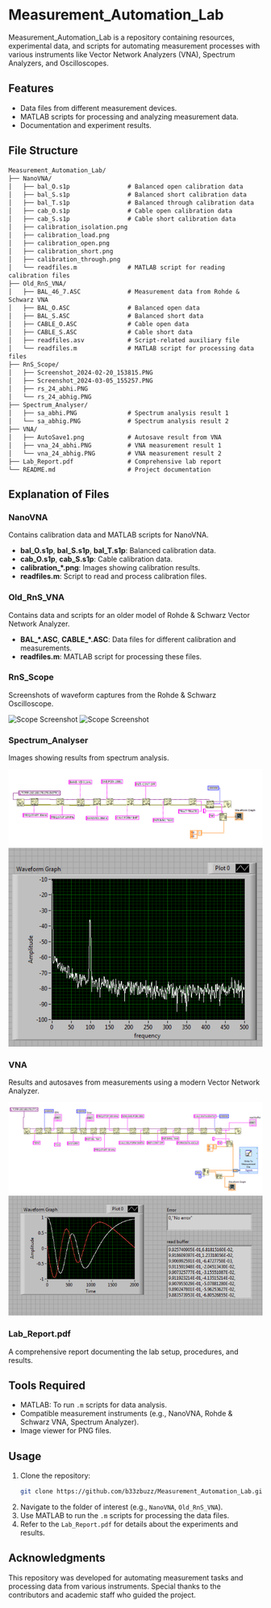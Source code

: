# Measurement_Automation_Lab

Measurement_Automation_Lab is a repository containing resources, experimental data, and scripts for automating measurement processes with various instruments like Vector Network Analyzers (VNA), Spectrum Analyzers, and Oscilloscopes.

## Features
- Data files from different measurement devices.
- MATLAB scripts for processing and analyzing measurement data.
- Documentation and experiment results.

## File Structure
```
Measurement_Automation_Lab/
├── NanoVNA/
│   ├── bal_O.s1p                # Balanced open calibration data
│   ├── bal_S.s1p                # Balanced short calibration data
│   ├── bal_T.s1p                # Balanced through calibration data
│   ├── cab_O.s1p                # Cable open calibration data
│   ├── cab_S.s1p                # Cable short calibration data
│   ├── calibration_isolation.png
│   ├── calibration_load.png
│   ├── calibration_open.png
│   ├── calibration_short.png
│   ├── calibration_through.png
│   └── readfiles.m              # MATLAB script for reading calibration files
├── Old_RnS_VNA/
│   ├── BAL_46_7.ASC             # Measurement data from Rohde & Schwarz VNA
│   ├── BAL_O.ASC                # Balanced open data
│   ├── BAL_S.ASC                # Balanced short data
│   ├── CABLE_O.ASC              # Cable open data
│   ├── CABLE_S.ASC              # Cable short data
│   ├── readfiles.asv            # Script-related auxiliary file
│   └── readfiles.m              # MATLAB script for processing data files
├── RnS_Scope/
│   ├── Screenshot_2024-02-20_153815.PNG
│   ├── Screenshot_2024-03-05_155257.PNG
│   ├── rs_24_abhi.PNG
│   └── rs_24_abhig.PNG
├── Spectrum_Analyser/
│   ├── sa_abhi.PNG              # Spectrum analysis result 1
│   └── sa_abhig.PNG             # Spectrum analysis result 2
├── VNA/
│   ├── AutoSave1.png            # Autosave result from VNA
│   ├── vna_24_abhi.PNG          # VNA measurement result 1
│   └── vna_24_abhig.PNG         # VNA measurement result 2
├── Lab_Report.pdf               # Comprehensive lab report
└── README.md                    # Project documentation
```

## Explanation of Files
### NanoVNA
Contains calibration data and MATLAB scripts for NanoVNA.
- **bal_O.s1p**, **bal_S.s1p**, **bal_T.s1p**: Balanced calibration data.
- **cab_O.s1p**, **cab_S.s1p**: Cable calibration data.
- **calibration_*.png**: Images showing calibration results.
- **readfiles.m**: Script to read and process calibration files.

### Old_RnS_VNA
Contains data and scripts for an older model of Rohde & Schwarz Vector Network Analyzer.
- **BAL_*.ASC**, **CABLE_*.ASC**: Data files for different calibration and measurements.
- **readfiles.m**: MATLAB script for processing these files.

### RnS_Scope
Screenshots of waveform captures from the Rohde & Schwarz Oscilloscope.

![Scope Screenshot](RnS_Scope/Screenshot_2024-02-20_153815.PNG)
![Scope Screenshot](RnS_Scope/Screenshot_2024-03-05_155257.PNG)

### Spectrum_Analyser
Images showing results from spectrum analysis.

![Spectrum Analysis](Spectrum_Analyser/sa_abhi.PNG)
![Spectrum Analysis](Spectrum_Analyser/sa_abhig.PNG)

### VNA
Results and autosaves from measurements using a modern Vector Network Analyzer.

![VNA Measurement](VNA/vna_24_abhi.PNG)
![VNA Measurement](VNA/vna_24_abhig.PNG)

### Lab_Report.pdf
A comprehensive report documenting the lab setup, procedures, and results.

## Tools Required
- MATLAB: To run `.m` scripts for data analysis.
- Compatible measurement instruments (e.g., NanoVNA, Rohde & Schwarz VNA, Spectrum Analyzer).
- Image viewer for PNG files.

## Usage
1. Clone the repository:
   ```bash
   git clone https://github.com/b33zbuzz/Measurement_Automation_Lab.git
   ```
2. Navigate to the folder of interest (e.g., `NanoVNA`, `Old_RnS_VNA`).
3. Use MATLAB to run the `.m` scripts for processing the data files.
4. Refer to the `Lab_Report.pdf` for details about the experiments and results.

## Acknowledgments
This repository was developed for automating measurement tasks and processing data from various instruments. Special thanks to the contributors and academic staff who guided the project.

